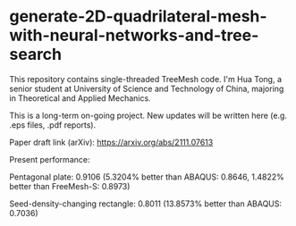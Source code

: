 # generate-2D-quadrilateral-mesh-with-neural-networks-and-tree-search
This repository contains single-threaded TreeMesh code. I'm Hua Tong, a senior student at University of Science and Technology of China, majoring in Theoretical and Applied Mechanics.

This is a long-term on-going project. New updates will be written here (e.g. .eps files, .pdf reports).

Paper draft link (arXiv): https://arxiv.org/abs/2111.07613

Present performance:

Pentagonal plate: 0.9106 (5.3204% better than ABAQUS: 0.8646, 1.4822% better than FreeMesh-S: 0.8973)

Seed-density-changing rectangle: 0.8011 (13.8573% better than ABAQUS: 0.7036)
